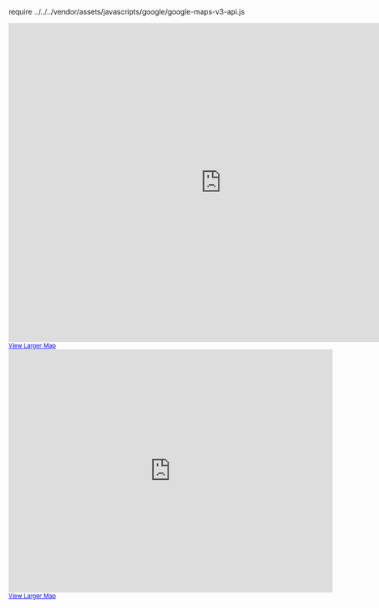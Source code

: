 
require ../../../vendor/assets/javascripts/google/google-maps-v3-api.js


<iframe width="840" height="630" frameborder="0" scrolling="no" marginheight="0" marginwidth="0" src="http://maps.google.com/maps?q=9550+Pine+Valley+Drive,+Woodbridge,+Ontario&amp;ie=UTF8&amp;hl=en&amp;view=map&amp;hq=&amp;hnear=9550+Pine+Valley+Dr,+Vaughan,+York+Regional+Municipality,+Ontario+L4L+1A6,+Canada&amp;t=m&amp;source=embed&amp;ll=43.880078,-79.472351&amp;spn=0.950262,1.757813&amp;z=9&amp;iwloc=A&amp;output=embed"></iframe><br /><small><a href="http://maps.google.com/maps?q=9550+Pine+Valley+Drive,+Woodbridge,+Ontario&amp;ie=UTF8&amp;hl=en&amp;view=map&amp;hq=&amp;hnear=9550+Pine+Valley+Dr,+Vaughan,+York+Regional+Municipality,+Ontario+L4L+1A6,+Canada&amp;t=m&amp;source=embed&amp;ll=43.880078,-79.472351&amp;spn=0.950262,1.757813&amp;z=9&amp;iwloc=A" style="color:#0000FF;text-align:left">View Larger Map</a></small>


<iframe width="640" height="480" frameborder="0" scrolling="no" marginheight="0" marginwidth="0" src="http://maps.google.com/maps?q=9550+Pine+Valley+Drive,+Woodbridge,+Ontario&amp;ie=UTF8&amp;hl=en&amp;view=map&amp;hq=&amp;hnear=9550+Pine+Valley+Dr,+Vaughan,+York+Regional+Municipality,+Ontario+L4L+1A6,+Canada&amp;t=m&amp;source=embed&amp;ll=43.880078,-79.472351&amp;spn=0.950262,1.757813&amp;z=9&amp;iwloc=A&amp;output=embed"></iframe><br /><small><a href="http://maps.google.com/maps?q=9550+Pine+Valley+Drive,+Woodbridge,+Ontario&amp;ie=UTF8&amp;hl=en&amp;view=map&amp;hq=&amp;hnear=9550+Pine+Valley+Dr,+Vaughan,+York+Regional+Municipality,+Ontario+L4L+1A6,+Canada&amp;t=m&amp;source=embed&amp;ll=43.880078,-79.472351&amp;spn=0.950262,1.757813&amp;z=9&amp;iwloc=A" style="color:#0000FF;text-align:left">View Larger Map</a></small>




